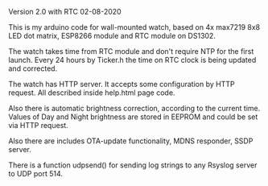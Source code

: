 Version 2.0 with RTC 02-08-2020


This is my arduino code for wall-mounted watch, based on 4x max7219 8x8 LED dot matrix, ESP8266 module and RTC module on DS1302.


The watch takes time from RTC module and don't require NTP for the first launch. Every 24 hours by Ticker.h the time on RTC clock is being updated and corrected.


The watch has HTTP server. It accepts some configuration by HTTP request. All described inside help.html page code.


Also there is automatic brightness correction, according to the current time. Values of Day and Night brightness are stored in EEPROM and could be set via HTTP request.


Also there are includes OTA-update functionality, MDNS responder, SSDP server.


There is a function udpsend() for sending log strings to any Rsyslog server to UDP port 514.
